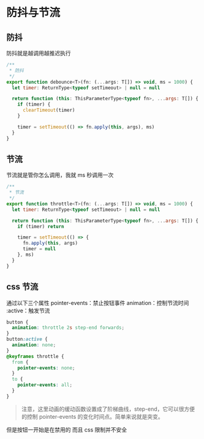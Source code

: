 # 防抖与节流

## 防抖

防抖就是越调用越推迟执行

```js
/**
 * 防抖
 */
export function debounce<T>(fn: (...args: T[]) => void, ms = 1000) {
  let timer: ReturnType<typeof setTimeout> | null = null

  return function (this: ThisParameterType<typeof fn>, ...args: T[]) {
    if (timer) {
      clearTimeout(timer)
    }

    timer = setTimeout(() => fn.apply(this, args), ms)
  }
}
```

## 节流

节流就是管你怎么调用，我就 ms 秒调用一次

```js
/**
 * 节流
 */
export function throttle<T>(fn: (...args: T[]) => void, ms = 1000) {
  let timer: ReturnType<typeof setTimeout> | null = null

  return function (this: ThisParameterType<typeof fn>, ...args: T[]) {
    if (timer) return

    timer = setTimeout(() => {
      fn.apply(this, args)
      timer = null
    }, ms)
  }
}
```

## css 节流

通过以下三个属性
pointer-events：禁止按钮事件
animation：控制节流时间
:active：触发节流

```css
button {
  animation: throttle 2s step-end forwards;
}
button:active {
  animation: none;
}
@keyframes throttle {
  from {
    pointer-events: none;
  }
  to {
    pointer-events: all;
  }
}
```

> 注意，这里动画的缓动函数设置成了阶梯曲线，step-end，它可以很方便的控制 pointer-events 的变化时间点。简单来说就是突变。

但是按钮一开始是在禁用的
而且 css 限制并不安全
